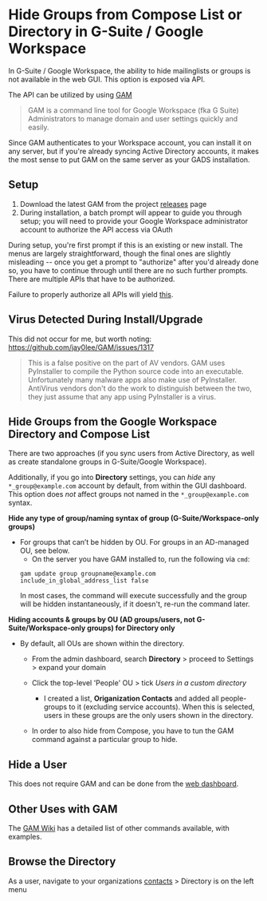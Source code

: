 # Hide Groups from Compose List or Directory in G-Suite / Google Workspace
In G-Suite / Google Workspace, the ability to hide mailinglists or groups is not available in the web GUI.  This option is exposed via API.

The API can be utilized by using [GAM](https://github.com/jay0lee/GAM)

> GAM is a command line tool for Google Workspace (fka G Suite) Administrators to manage domain and user settings quickly and easily.

Since GAM authenticates to your Workspace account, you can install it on any server, but if you're already syncing Active Directory accounts, it makes the most sense to put GAM on the same server as your GADS installation.

## Setup
1. Download the latest GAM from the project [releases](https://github.com/jay0lee/GAM/releases) page
2. During installation, a batch prompt will appear to guide you through setup; you will need to provide your Google Workspace administrator account to authorize the API access via OAuth

During setup, you're first prompt if this is an existing or new install.  The menus are largely straightforward, though the final ones are slightly misleading -- once you get a prompt to "authorize" after you'd already done so, you have to continue through until there are no such further prompts.  There are multiple APIs that have to be authorized.

Failure to properly authorize all APIs will yield [this](https://github.com/jay0lee/GAM/issues/740).

## Virus Detected During Install/Upgrade
This did not occur for me, but worth noting: https://github.com/jay0lee/GAM/issues/1317

> This is a false positive on the part of AV vendors. GAM uses PyInstaller to compile the Python source code into an executable. Unfortunately many malware apps also make use of PyInstaller. AntiVirus vendors don't do the work to distinguish between the two, they just assume that any app using PyInstaller is a virus.

## Hide Groups from the Google Workspace Directory and Compose List
There are two approaches (if you sync users from Active Directory, as well as create standalone groups in G-Suite/Google Workspace).

Additionally, if you go into **Directory** settings, you can *hide* any `*_group@example.com` account by default, from within the GUI dashboard.  This option does *not* affect groups not named in the `*_group@example.com` syntax.

**Hide any type of group/naming syntax of group (G-Suite/Workspace-only groups)**
- For groups that can’t be hidden by OU.  For groups in an AD-managed OU, see below.
  - On the server you have GAM installed to, run the following via `cmd`:
  ```batch
  gam update group groupname@example.com include_in_global_address_list false
  ```
  In most cases, the command will execute successfully and the group will be hidden instantaneously, if it doesn't, re-run the command later.

**Hiding accounts & groups by OU (AD groups/users, not G-Suite/Workspace-only groups) for Directory only**
- By default, all OUs are shown within the directory.
  - From the admin dashboard, search **Directory** > proceed to Settings > expand your domain
  - Click the top-level 'People' OU > tick *Users in a custom directory*

    - I created a list, **Origanization Contacts** and added all people-groups to it (excluding service accounts).  When this is selected, users in these groups are the only users shown in the directory.

  - In order to also hide from Compose, you have to tun the GAM command against a particular group to hide.

## Hide a User
This does not require GAM and can be done from the [web dashboard](https://support.google.com/a/answer/1285988).

## Other Uses with GAM
The [GAM Wiki](https://github.com/jay0lee/GAM/wiki) has a detailed list of other commands available, with examples.

## Browse the Directory
As a user, navigate to your organizations [contacts](https://contacts.google.com) > Directory is on the left menu
